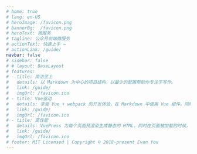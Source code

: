 ```yaml
---
# home: true
# lang: en-US
# heroImage: /favicon.png
# bannerBg:  /favicon.png
# heroText: 微服务
# tagline: 公众号前端微服务
# actionText: 快速上手 →
# actionLink: /guide/
navbar: false
# sidebar: false
# # layout: BaseLayout
# features:
# - title: 简洁至上
#   details: 以 Markdown 为中心的项目结构，以最少的配置帮助你专注于写作。
#   link: /guide/
#   imgUrl: /favicon.ico
# - title: Vue驱动
#   details: 享受 Vue + webpack 的开发体验，在 Markdown 中使用 Vue 组件，同时可以使用 Vue 来开发自定义主题。
#   link: /guide/
#   imgUrl: /favicon.ico
# - title: 高性能
#   details: VuePress 为每个页面预渲染生成静态的 HTML，同时在页面被加载的时候，将作为 SPA 运行。
#   link: /guide/
#   imgUrl: /favicon.ico
# footer: MIT Licensed | Copyright © 2018-present Evan You
---
```


<!-- ::: slot base
1212121
:::
::: slot header
# Here might be a page title
:::

- A Paragraph
- Another Paragraph

::: slot footer
Here's some contact info
::: -->
<template>
<div class="container" >
 <div class="stars">
          <div class="star" v-for="(item, index) in starsCount" :key="index" ref="star"></div>
      </div>
  <div class="content">
    <!-- <canvas id="universe" ref="universe"></canvas> -->
    <!-- <div id="footerContent"><a href="https://twitter.com/Everlier">///</a></div> -->
    <div id="footer">
      <svg id="scene" x="0px" y="0px" width="1600px" height="315px">
        <path id="ground" d="M0,316.4209c0,0,157.7119-35.416,469-56c7.3833-0.4883,23.7876-3.5488,31.3335-4.0166
                    c3.7681-0.2334,19.4302,0.9424,28.3335,0.3506c17.1494-1.1396,30.9072-4.2734,38.333-4.6836
                    c7.5972-0.4189,18.4058,0.3799,27.6665-0.9834c5.7075-0.8408,10.1318-4.042,14.9248-4.2705
                    c7.8369-0.373,24.5693,3.6084,34.4087,4.2705c11.0586,0.7432,15.2656-1.8135,24.3335-2.1523c10.0576-0.376,20.4629,1.3867,28.6665,0
                    c3.5957-0.6074,4.4194,0.4209,7.7227-0.7715c1.4927-0.5391,5.8179-3.5693,6.9438-4.2432c3.8335,0.667,6.1426-1.0732,9.917-1.167
                    c2.2739-0.0566,3.9673-0.9072,6.249-0.9609c2.2725-0.0537,5.5547-1.2383,7.8345-1.2881c2.25-0.0498,3.498,1.0352,5.7554,0.9883
                    c2.9648-0.0615,7.9341,0.3164,10.9111,0.2607c2.2461-0.042,2.4976-0.5195,4.7505-0.5586c2.9663-0.0518,2.1045-0.5615,5.0825-0.6074
                    c1.5811-0.0244,6.9976,0.4131,8.582,0.3896c0.8887-0.0127,2.6113,0.373,3.5015,0.3604c1.5527-0.0215,2.2739-0.4404,3.8296-0.4609
                    c1.416-0.0186,2.0854-0.8555,3.5039-0.873c1.0835-0.0127,2.9155,0.7939,4.0005,0.7813c1.1104-0.0127,3.5542,0.4805,4.666,0.4688
                    c1.3047-0.0137,1.2773-0.5332,2.584-0.5459c1.415-0.0137,1.165-0.4414,2.5825-0.4541c0.916-0.0078,3.499,0.3984,4.416,0.3906
                    c1.499-0.0127,1.833,0.6221,3.3345,0.6104c1.3296-0.0098,3.8267-0.666,5.1587-0.6748c1.3335-0.0088,2.8389-0.6514,4.1743-0.6592
                    c1.3335-0.0078,2.4971,0.6191,3.8325,0.6123c2.5518-0.0127,7.3579,0.3965,9.9175,0.3877c5.3169-0.0176,5.5796-0.4063,10.9297-0.4063
                    c1.8379,0,6.7031,1.3184,8.3203,1.2402c2.1055-0.1016,3.7139-1.6572,5.5283-1.7969c3.9541-0.3037,7.3262-0.5732,10.5986-0.2598
                    c6.248,0.5977,12.1973-0.8125,21.207-0.7539c1.7266,0.0107,15.7813,3.085,17.5,3.0977c3.4014,0.0254,6.6191-1.3398,9.9971-1.3066
                    c4.1221,0.041,8.2275,1.2529,12.3369,1.3066c2.0752,0.0273,4.1543-1.1084,6.2314-1.0771c3.3662,0.0498,4.5547,1.0166,7.9346,1.0771
                    c2.1104,0.0381,6.4063-0.834,8.5264-0.792c2.7021,0.0537,4.4766-1.6729,7.2002-1.6113c2.9277,0.0654,7.6465,3.1641,10.6074,3.2393
                    c4.8359,0.123,8.8809-0.9854,13.832-0.8359c2.5029,0.0752,11.8818,2.0498,14.375,2.1289c1.8398,0.0586,2.499-1.2188,4.334-1.1582
                    c2.1689,0.0713,4.5049,1.209,6.666,1.2832c2.6699,0.0908,4.3398-0.916,6.998-0.8203c3.3379,0.1201,6.0566,1.3193,9.377,1.4453
                    c4.001,0.1514,4.7764-1.1602,8.75-1c3.1836,0.1289,16.834,1.9912,20,2.125c4.0059,0.1699,4.0029-0.9004,7.9814-0.7227
                    c6.8594,0.3076,7.9102,1.7656,14.6855,2.0977c8.916,0.4365,23.5254-0.2432,32.293,0.2344
                    c6.7168,0.3662,13.3896,0.7432,20.0186,1.1318C1458.8545,268.4941,1680,316.4209,1680,316.4209H0z" />
        <path id="stone1" d="M680.3335,250.7549c7.3335,0.333,13.6665-1.2549,6-6.4609s-14.333-7.1221-18.6665,0.8359
                    S680.3335,250.7549,680.3335,250.7549z" />
        <path id="stone2" d="M750.5,243.1709c3.25,0,2.5-3.707-1.75-4.2285s-5,3.7285-3,4.2285S750.5,243.1709,750.5,243.1709z" />
        <path id="stone3" d="M988.4893,243.8242c2.8857,0.3467,4.8438,1.2627,3.0107-2.0703s-7.3955,1.3555-5.2031,1.7129
                    S988.4893,243.8242,988.4893,243.8242z" />
        <path id="stone4" d="M697,248.9355c2.0142-0.2021,2.1665-2.0156,1-2.1816s-9.1543,1.8398-5.9937,2.6699S697,248.9355,697,248.9355z" />
        <g id="greens" transform="translate(850, 180)">
          <g>
            <path d="M36.3877,59.4268C33.0576,18.9482,6.4658,4.522,6.4658,4.522s22.4834,16.1426,24.4414,54.2251
            C32.8657,96.8311,36.3877,59.4268,36.3877,59.4268z" />
            <path d="M41.8496,83.1641C31.1572,43.98,2.3711,34.6738,2.3711,34.6738s25.063,11.7471,33.9668,48.8271
            C45.2441,120.5791,41.8496,83.1641,41.8496,83.1641z" />
            <path d="M31.3955,60.7207C23.7139,25.7979,2.5381,16.9541,2.5381,16.9541s18.4165,10.9277,24.7925,43.9502
            C33.7061,93.9258,31.3955,60.7207,31.3955,60.7207z" />
            <path d="M40.4517,62.0068C47.9473,21.6187,25.4009,0.1914,25.4009,0.1914s18.0098,21.9634,9.7896,59.6357
            C26.9722,97.499,40.4517,62.0068,40.4517,62.0068z" />
            <path d="M41.9414,69.4316c13.0313-38.9565-6.3218-63.3062-6.3218-63.3062s14.7856,24.251,1.4141,60.4185
            C23.6621,102.709,41.9414,69.4316,41.9414,69.4316z" />
            <path d="M29.4976,87.9092c27.4097-30.5938,19.2993-60.6226,19.2993-60.6226s3.958,28.1255-22.6606,56.0249
            C-0.4775,111.2109,29.4976,87.9092,29.4976,87.9092z" />
            <animateTransform attributeName="transform" type="skewX" values="0;10;0" begin="0s" dur="5.5s" fill="freeze" repeatCount="indefinite" />
            <animateMotion type="translate" values="0,0;-10,0;0,0" begin="0s" dur="5.5s" fill="freeze" repeatCount="indefinite" />
          </g>
          <g>
            <path d="M34.9995,60.4189C56.0713,30.6665,46.1133,5.4014,46.1133,5.4014S52.2559,29.4746,31.6235,56.79
            C10.9917,84.1035,34.9995,60.4189,34.9995,60.4189z" />
            <path d="M36.3047,64.5391c28.4629-23.4443,25.3262-51.189,25.3262-51.189s-0.293,25.4971-27.6851,46.6538
            C6.5552,81.1631,36.3047,64.5391,36.3047,64.5391z" />
            <path d="M33.0449,70.502c31.4424-19.2637,32.1875-47.1748,32.1875-47.1748s-3.8291,25.208-33.897,42.3584
            C1.271,82.833,33.0449,70.502,33.0449,70.502z" />
            <path d="M13.8237,76.0244c36.5039-5.2158,48.2563-30.543,48.2563-30.543S48.5693,67.1045,14.168,70.9248
            C-20.2324,74.749,13.8237,76.0244,13.8237,76.0244z" />
            <animateTransform attributeName="transform" type="skewX" values="0;15;0" begin="0s" dur="5s" fill="freeze" repeatCount="indefinite" />
            <animateMotion type="translate" values="0,0;-15,0;0,0" begin="0s" dur="5s" fill="freeze" repeatCount="indefinite" />
          </g>
        </g>
        <g id="sign" transform="translate(700, 180)">
          <polygon points="21.2168,1.1143 20.6665,1.5459 19.7593,1.4473 19.229,1.4209 18.9707,1.6274 18.6665,1.9004 17.6865,1.9219
        37.3516,87.8877 40.8828,87.0791     " />
          <polygon points="45.4111,9.5537 2.4258,18.7158 1.563,18.498 1.4585,17.2114 0.8291,15.583 0.9165,14.3364 0.0908,12.6548
        0.2085,12.0864 -0.1924,11.5308 -0.3296,9.271 43.3408,-0.0376 43.4766,0.5015 43.334,0.9629 43.6533,1.2046 43.8232,1.8784
        43.8965,2.7754 44.2217,3.459 44.625,5.0576 45.041,7.5459 45.2637,7.5962 45.6191,9.0073  " />
          <polygon points="47.0078,20.8545 4.2368,29.5503 3.5933,28.5903 3.3965,26.9746 2.4683,24.5137 2.8398,24.1372 2.2676,23.7847
        1.9834,22.7563 2.2417,22.3394 1.7388,21.8706 1.2627,20.1426 44.8281,11.2852 45.082,12.4014 45.0723,12.9517 45.3281,13.481
        45.752,15.3369 46.0273,17.7524 46.4219,18.2803  " />
          <polygon points="47.666,31.168 4.7803,39.4023 4.251,37.4004 4.4429,36.1895 3.6465,35.1123 3.0142,32.7178 3.2754,32.1025
        2.7461,31.7046 2.2676,29.8945 45.9268,21.5107 46.0762,22.2007 45.9512,22.8423 46.2783,23.1372 46.6777,24.9795 46.5234,25.4795
        47.3027,27.8667 47.8086,30.2017     " />
        </g>
        <g id="boy_1_">
          <g id="boy">
            <path d="M800.7324,167.6929c0,0-7.9688-6.5039-9.7197-8.041c-1.751-1.5366-7.9331-6.5039-8.7197-13.0435
            c-0.7861-6.5396,6.0752-15.188,17.7969-16.1885c11.7207-1.0005,12.9727,1.0366,14.1514,2.7163
            c1.1787,1.6792,5.7178,11.1494,5.0752,18.6538c-0.6445,7.5049-5.6826,10.1133-9.7559,13.3652
            C805.4863,168.4072,800.7324,167.6929,800.7324,167.6929z" />
            <path d="M810.7031,169.2109c-1.0723-1.3037-1.3574-2.9556-1.1426-4.0645c0.2139-1.1084-8.041,0.1128-8.8281,2.542
            c1.6445,1.6787,0.751,3.146-0.5,4.1108c-1.25,0.9648-1.6797,1.502-1.9297,1.8237c0.0361,0.5361,0,0.9653,0,0.9653
            s-1.4297,1.7153-2.2871,6.5396s-0.6787,6.79-0.9648,8.3267c-0.2852,1.5366-1.4648,5.9678-1.751,10.292s0,4.5742,0,4.5742
            s1.251,1.7153,1.1436,4.0742s-1.2705,5.6099-1.2705,5.6099s0.2344,1.8945,1.8779,2.252c1.6445,0.3574,2.3594-0.6436,2.3594-0.6436
            s1.0713,1.3223,1.75,4.0742c0.6797,2.752,0.6436,6.79,1.8945,7.9688c1.251,1.1797,1.6074,0.3223,1.6074,0.3223
            s0.4648,3.3975-0.9277,6.6855c-1.3945,3.2881-4.1465,6.7568-4.1465,6.7568h11.0781c0,0,1.5723-3.5234-7.1113-2.2363
            c3.252-4.0742,3.8955-6.1934,4.0391-11.125c1.8223,0.5,4.252,0.6738,4.9316-0.3271c0.5352,1.3223,2.4297,2.1787,3.3584,1.7139
            c-0.2139,3.7168-1.0713,12.1846-1.0713,12.1846l9.0049,0.2852c0,0-0.751-3.2168-6.29-1.4307
            c1.001-6.7891,1.3584-11.5068,1.3584-11.5068s1.3584,0.1074,1.8584-0.3926c0.5-0.501,0.6787-5.3252-0.4648-9.9346
            c-1.1436-4.6104-0.5-4.4678-0.5-4.4678s1.75-0.8213,1.5-2.8584s-0.8574-3.6807-1.5352-5.5391
            c0.4639-0.1074,1-0.7861-0.6797-2.7158c-0.2148-2.5015-0.9648-6.3242-0.6436-7.6465s0.2148-2.8232-0.1787-4.3599
            c0-2.4302,0.7148-13.1509-1.25-17.0103c-1.9658-3.8594-2.5371-3.5737-2.5371-3.5737S812.5977,169.0142,810.7031,169.2109z" />
          </g>
          <g transform="translate(783, 122)">
            <g>
              <path d="M35.3506,17.9644c2.9834-3.71,5.9824-15.2095-3.1846-18.3765c2.668,3.833,1.168,5.6665,1.168,5.6665
    S32,1.2549,28.666-0.4121c1.5,3.1665,0,5,0,5S20.5,8.9209,24.5,13.2544S35.3506,17.9644,35.3506,17.9644z" />
              <animateTransform attributeName="transform" type="skewX" values="0;30;0" begin="0s" dur="4s" fill="freeze" repeatCount="indefinite" />
              <animateMotion type="translate" values="0,0;-10,0;0,0" begin="0s" dur="4s" fill="freeze" repeatCount="indefinite" />
            </g>
            <g>
              <path d="M27.125,6.2334c-1.8125-0.625-2.0625-1.9375-4.375-2.25c1,0.8125,1.125,1.6875,1.125,1.6875S21.5,4.3584,19.0625,3.9834
    c1.3125,0.75,2,1.875,2,1.875s-3.25-0.75-5.875-0.75c1.125,0.3125,1.125,0.6875,1.125,0.6875S10.75,5.8584,8.6875,7.4834
    c1,0.125,0.9375,0.6714,0.9375,0.6714s-4.25,1.5786-5.375,3.7661c0.875-0.4375-0.8125,1.8125-0.8125,1.8125s0.75,1.375-0.3125,1.125
    S0.5,14.1084,0.5,12.5459c-0.5,2.1875,0.6924,2.5767,1.4375,3.3125c-0.0625,1-0.9375,2.6494-1.25,2.106s0.8594,0.4282,0.0547,2.4731
    c-0.8047,2.0459-1.1533,3.7432-0.5103,6.5195s2.7056,4.5264,3.5181,6.2139s0.5-1.6875,0.5-1.6875L27.125,6.2334z" />
            </g>
          </g>
        </g>
      </svg>
    </div>
  </div>
</div>
</template>

<script>
// import Star from './utils/index.js'
export default {
  data () {
    return {
        starsCount: 10000,
        distance: 2000,
        starDensity : .216,
        speedCoeff : .05,
        width:0,
        height:0,
        starCount:100,
        circleRadius:null,
        circleCenter: null,
        first : true,
        giantColor : '180,184,240',
        starColor : '226,225,142',
        cometColor : '226,225,224',
        canva : this.$refs.universe,
        stars : []
    }
  },
  // mounted () {
  //   // this.createUniverse()
  // },
   mounted () {
      let starArr = this.$refs.star
      starArr.forEach(item => {
        let speed = 0.2 + (Math.random() * 1)
        let thisDistance = this.distance + (Math.random() * 300)
        item.style.transformOrigin = `0 0 ${thisDistance}px`
        item.style.transform = `translate3d(0, 0, -${thisDistance}px) rotateY(${(Math.random() * 360)}deg) rotateX(${(Math.random() * -50)}deg) scale(${speed}, ${speed})`
      })
  },
   methods: {
    createUniverse() {
     this.universe = this.canva.getContext('2d');
      for (var i = 0; i < starCount; i++) {
        stars[i] = new Star();
        stars[i].reset();
      }
      this.draw();
    },
    draw() {
      alert(1)
      this.universe.clearRect(0, 0, width, height);
      var starsLength = stars.length;
      for (var i = 0; i < starsLength; i++) {
        var star = this.stars[i];
        star.move();
        star.fadeIn();
        star.fadeOut();
        star.draw();
      }

  window.requestAnimationFrame(draw);
}

   }
}
function Star() {

    this.reset = function() {
      this.giant = getProbability(3);
      this.comet = this.giant || first ? false : getProbability(10);
      this.x = getRandInterval(0, width - 10);
      this.y = getRandInterval(0, height);
      this.r = getRandInterval(1.1, 2.6);
      this.dx = getRandInterval(speedCoeff, 6 * speedCoeff) + (this.comet + 1 - 1) * speedCoeff * getRandInterval(50, 120) + speedCoeff * 2;
      this.dy = -getRandInterval(speedCoeff, 6 * speedCoeff) - (this.comet + 1 - 1) * speedCoeff * getRandInterval(50, 120);
      this.fadingOut = null;
      this.fadingIn = true;
      this.opacity = 0;
      this.opacityTresh = getRandInterval(.2, 1 - (this.comet + 1 - 1) * .4);
      this.do = getRandInterval(0.0005, 0.002) + (this.comet + 1 - 1) * .001;
    };
  
    this.fadeIn = function() {
      if (this.fadingIn) {
        this.fadingIn = this.opacity > this.opacityTresh ? false : true;
        this.opacity += this.do;
      }
    };
  
    this.fadeOut = function() {
      if (this.fadingOut) {
        this.fadingOut = this.opacity < 0 ? false : true;
        this.opacity -= this.do / 2;
        if (this.x > width || this.y < 0) {
          this.fadingOut = false;
          this.reset();
        }
      }
    };
  
    this.draw = function() {
      universe.beginPath();
  
      if (this.giant) {
        universe.fillStyle = 'rgba(' + giantColor + ',' + this.opacity + ')';
        universe.arc(this.x, this.y, 2, 0, 2 * Math.PI, false);
      } else if (this.comet) {
        universe.fillStyle = 'rgba(' + cometColor + ',' + this.opacity + ')';
        universe.arc(this.x, this.y, 1.5, 0, 2 * Math.PI, false);
  
        //comet tail
        for (var i = 0; i < 30; i++) {
          universe.fillStyle = 'rgba(' + cometColor + ',' + (this.opacity - (this.opacity / 20) * i) + ')';
          universe.rect(this.x - this.dx / 4 * i, this.y - this.dy / 4 * i - 2, 2, 2);
          universe.fill();
        }
      } else {
        universe.fillStyle = 'rgba(' + starColor + ',' + this.opacity + ')';
        universe.rect(this.x, this.y, this.r, this.r);
      }
  
      universe.closePath();
      universe.fill();
    };
  
    this.move = function() {
      this.x += this.dx;
      this.y += this.dy;
      if (this.fadingOut === false) {
        this.reset();
      }
      if (this.x > width - (width / 4) || this.y < 0) {
        this.fadingOut = true;
      }
    };
  
    (function() {
      setTimeout(function() {
        first = false;
      }, 50)
    })()
  }
</script>

<style lang="less" scoped>
.container {
    width:100%;
    background-image: radial-gradient(1600px at 70% 120%, rgba(33, 39, 80, 1) 10%, #020409 100%);
    /* background: radial-gradient(200% 100% at bottom center, #f7f7b6, #e96f92, #1b2947);
    background: radial-gradient(220% 105% at top center, #1b2947 10%, #75517d 40%, #e96f92 65%, #f7f7b6); */
    background-attachment: scroll;
    overflow-x: hidden;
    overflow-y: auto;
    height: 100vh;
    .stars {
      transform: perspective(500px);
      transform-style: preserve-3d;
      position: absolute;
      perspective-origin: 50% 100%;
      left: 50%;
      animation: rotate 90s infinite linear;
      bottom: 0;
    }
    .star {
      width: 3px;
      height: 3px;
      background: #f7f7b8;
      position: absolute;
      top: 0;
      left: 0;
      backface-visibility: hidden;
    }
  }
  @keyframes rotate {
    0% {
      transform: perspective(400px) rotateZ(20deg) rotateX(-40deg) rotateY(0);
    }
    100% {
      transform: perspective(400px) rotateZ(20deg) rotateX(-40deg) rotateY(-360deg);
    }
  }
/* .container {
  width: 100%;
  height: 100%;
  background-image: radial-gradient(1600px at 70% 120%, rgba(33, 39, 80, 1) 10%, #020409 100%);
} */

/* .content {
  width: inherit;
  height: inherit;
} */

#universe {
  width: 100%;
  height: 100%;
}

#footerContent {
  font-family: sans-serif;
  font-size: 110%;
  color: rgba(200, 220, 255, .3);
  width: 100%;
  position: fixed;
  bottom: 0px;
  padding: 20px;
  text-align: center;
  z-index: 20;
}

#footer {
  position: absolute;
  bottom: 0px;
  height: 300px;
  width: 100%;
}

#scene {
  height: 100%;
  position: absolute;
  left: 50%;
  margin-left: -800px;
}

a {
  text-decoration: none;
  color: rgba(200, 220, 255, 1);
  opacity: .4;
  transition: opacity .4s ease;
}

a:hover {
  opacity: 1;
}

</style>
